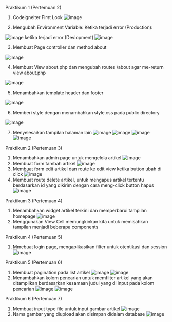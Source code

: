 Praktikum 1 (Pertemuan 2)
1. Codeigneiter First Look
![image](https://github.com/user-attachments/assets/21066ac6-7f32-49ef-a3fc-aee55a053cbd)


2. Mengubah Environment Variable: Ketika terjadi error (Production):

![image](https://github.com/user-attachments/assets/1af230ab-4104-4668-968a-5f5d1b391d8e)
ketika terjadi error (Devlopment)
![image](https://github.com/user-attachments/assets/f0a0812f-5abe-4c25-934a-d4d9da3da12f)

3. Membuat Page controller dan method about

![image](https://github.com/user-attachments/assets/d0476814-fd68-4e51-821f-aeaccff3e41d)


4. Membuat View about.php dan mengubah routes /about agar me-return view about.php

![image](https://github.com/user-attachments/assets/a6a5543e-ae3b-4ff5-b282-67b0062b1a03)

5. Menambahkan template header dan footer

![image](https://github.com/user-attachments/assets/d042372e-2793-47fc-8f47-a189de8c86df)


6. Memberi style dengan menambahkan style.css pada public directory

![image](https://github.com/user-attachments/assets/d03669f7-0301-4fee-9923-204ac3127ed8)

7. Menyelesaikan tampilan halaman lain
   ![image](https://github.com/user-attachments/assets/8b73901d-3b51-41e7-a1b1-77f2800dcb2a)
   ![image](https://github.com/user-attachments/assets/5fe695a8-3ee0-4e79-83ac-78e5328ee0fd)
   ![image](https://github.com/user-attachments/assets/ff2b253e-64bc-452b-b997-b4f08697be6d)
   ![image](https://github.com/user-attachments/assets/5fb218f8-5bc6-4e11-bb55-022e018a412d)

Praktikum 2 (Pertemuan 3)
1. Menambahkan admin page untuk mengelola artikel
   ![image](https://github.com/user-attachments/assets/6a65fb20-231b-43f2-a3f4-d2107a344deb)
2. Membuat form tambah artikel
   ![image](https://github.com/user-attachments/assets/7d37562b-ff86-4912-8463-1918f393b751)
3. Membuat form edit artikel dan route ke edit view ketika button ubah di click
   ![image](https://github.com/user-attachments/assets/395d7e89-07a0-4299-bfe5-9520bb046161)
4. Membuat route delete artikel, untuk mengapus artikel tertentu berdasarkan id yang dikirim dengan cara meng-click button hapus
   ![image](https://github.com/user-attachments/assets/cb28fcc8-0f64-41c0-84ff-dea9d1320e8c)

Praktikum 3 (Pertemuan 4)

1. Menambahkan widget artikel terkini dan memperbarui tampilan homepage
   ![image](https://github.com/user-attachments/assets/439f8724-2a33-4b88-8c9f-476de20e6d07)
2. Menggunakan View Cell memungkinkan kita untuk memisahkan tampilan menjadi beberapa components

Praktikum 4 (Pertemuan 5)

1. Mmebuat login page, mengaplikasikan filter untuk otentikasi dan session
   ![image](https://github.com/user-attachments/assets/5263d93d-c810-43e9-8423-e1eca20f5fd2)

Praktikum 5 (Pertemuan 6)

1. Membuat pagination pada list artikel
   ![image](https://github.com/user-attachments/assets/53b02ac7-971d-4e1e-b257-f8f89df9dd3c)
   ![image](https://github.com/user-attachments/assets/d36939bd-eff5-4041-a0dc-891463db58b8)
2. Menambahkan kolom pencarian untuk memfilter artikel yang akan ditampilkan berdasarkan kesamaan judul yang di input pada kolom pencarian
   ![image](https://github.com/user-attachments/assets/a10ea968-3045-448c-8868-14126c088e5d)
   ![image](https://github.com/user-attachments/assets/fe9cdd9d-d8f1-4b89-9f97-27fa4303e0f3)

Praktikum 6 (Pertemuan 7)

1. Membuat input type file untuk input gambar artikel
   ![image](https://github.com/user-attachments/assets/a9a0028a-53cd-463f-8d80-b49de5326ba2)
2. Nama gambar yang diupload akan disimpan didalam database
   ![image](https://github.com/user-attachments/assets/b0d3ead2-ef6e-41a1-858c-687bacf69098)













